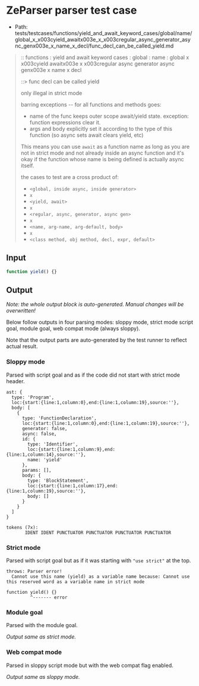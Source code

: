 # ZeParser parser test case

- Path: tests/testcases/functions/yield_and_await_keyword_cases/global/name/global_x_x003cyield_awaitx003e_x_x003cregular_async_generator_async_genx003e_x_name_x_decl/func_decl_can_be_called_yield.md

> :: functions : yield and await keyword cases : global : name : global x x003cyield awaitx003e x x003cregular async generator async genx003e x name x decl
>
> ::> func decl can be called yield
>
> only illegal in strict mode
>
> barring exceptions -- for all functions and methods goes:
>
> - name of the func keeps outer scope await/yield state. exception: function expressions clear it.
> - args and body explicitly set it according to the type of this function (so async sets await clears yield, etc)
>
> This means you can use `await` as a function name as long as you are not in strict mode and not already inside an async function and it's okay if the function whose name is being defined is actually async itself.
>
> the cases to test are a cross product of:
>
> - `<global, inside async, inside generator>` 
> - `x` 
> - `<yield, await>`
> - `x` 
> - `<regular, async, generator, async gen>`
> - `x` 
> - `<name, arg-name, arg-default, body>`
> - `x`
> - `<class method, obj method, decl, expr, default>`

## Input

`````js
function yield() {}
`````

## Output

_Note: the whole output block is auto-generated. Manual changes will be overwritten!_

Below follow outputs in four parsing modes: sloppy mode, strict mode script goal, module goal, web compat mode (always sloppy).

Note that the output parts are auto-generated by the test runner to reflect actual result.

### Sloppy mode

Parsed with script goal and as if the code did not start with strict mode header.

`````
ast: {
  type: 'Program',
  loc:{start:{line:1,column:0},end:{line:1,column:19},source:''},
  body: [
    {
      type: 'FunctionDeclaration',
      loc:{start:{line:1,column:0},end:{line:1,column:19},source:''},
      generator: false,
      async: false,
      id: {
        type: 'Identifier',
        loc:{start:{line:1,column:9},end:{line:1,column:14},source:''},
        name: 'yield'
      },
      params: [],
      body: {
        type: 'BlockStatement',
        loc:{start:{line:1,column:17},end:{line:1,column:19},source:''},
        body: []
      }
    }
  ]
}

tokens (7x):
       IDENT IDENT PUNCTUATOR PUNCTUATOR PUNCTUATOR PUNCTUATOR
`````

### Strict mode

Parsed with script goal but as if it was starting with `"use strict"` at the top.

`````
throws: Parser error!
  Cannot use this name (yield) as a variable name because: Cannot use this reserved word as a variable name in strict mode

function yield() {}
         ^------- error
`````


### Module goal

Parsed with the module goal.

_Output same as strict mode._

### Web compat mode

Parsed in sloppy script mode but with the web compat flag enabled.

_Output same as sloppy mode._
